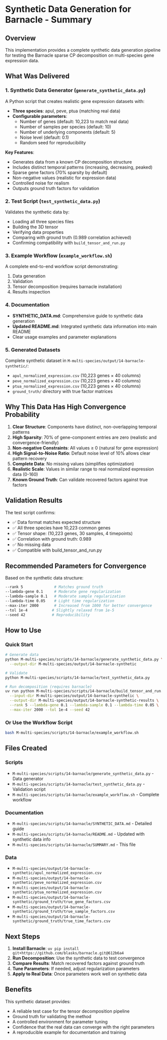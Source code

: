 # Synthetic Data Generation for Barnacle - Summary

## Overview

This implementation provides a complete synthetic data generation pipeline for testing the Barnacle sparse CP decomposition on multi-species gene expression data.

## What Was Delivered

### 1. Synthetic Data Generator (`generate_synthetic_data.py`)

A Python script that creates realistic gene expression datasets with:

- **Three species**: apul, peve, ptua (matching real data)
- **Configurable parameters**:
  - Number of genes (default: 10,223 to match real data)
  - Number of samples per species (default: 10)
  - Number of underlying components (default: 5)
  - Noise level (default: 0.1)
  - Random seed for reproducibility

**Key Features**:
- Generates data from a known CP decomposition structure
- Includes distinct temporal patterns (increasing, decreasing, peaked)
- Sparse gene factors (70% sparsity by default)
- Non-negative values (realistic for expression data)
- Controlled noise for realism
- Outputs ground truth factors for validation

### 2. Test Script (`test_synthetic_data.py`)

Validates the synthetic data by:
- Loading all three species files
- Building the 3D tensor
- Verifying data properties
- Comparing with ground truth (0.989 correlation achieved)
- Confirming compatibility with `build_tensor_and_run.py`

### 3. Example Workflow (`example_workflow.sh`)

A complete end-to-end workflow script demonstrating:
1. Data generation
2. Validation
3. Tensor decomposition (requires barnacle installation)
4. Results inspection

### 4. Documentation

- **SYNTHETIC_DATA.md**: Comprehensive guide to synthetic data generation
- **Updated README.md**: Integrated synthetic data information into main README
- Clear usage examples and parameter explanations

### 5. Generated Datasets

Complete synthetic dataset in `M-multi-species/output/14-barnacle-synthetic/`:
- `apul_normalized_expression.csv` (10,223 genes × 40 columns)
- `peve_normalized_expression.csv` (10,223 genes × 40 columns)
- `ptua_normalized_expression.csv` (10,223 genes × 40 columns)
- `ground_truth/` directory with true factor matrices

## Why This Data Has High Convergence Probability

1. **Clear Structure**: Components have distinct, non-overlapping temporal patterns
2. **High Sparsity**: 70% of gene-component entries are zero (realistic and convergence-friendly)
3. **Non-negative Constraints**: All values ≥ 0 (natural for gene expression)
4. **High Signal-to-Noise Ratio**: Default noise level of 10% allows clear pattern recovery
5. **Complete Data**: No missing values (simplifies optimization)
6. **Realistic Scale**: Values in similar range to real normalized expression data (0-160)
7. **Known Ground Truth**: Can validate recovered factors against true factors

## Validation Results

The test script confirms:
- ✅ Data format matches expected structure
- ✅ All three species have 10,223 common genes
- ✅ Tensor shape: (10,223 genes, 30 samples, 4 timepoints)
- ✅ Correlation with ground truth: 0.989
- ✅ No missing data
- ✅ Compatible with build_tensor_and_run.py

## Recommended Parameters for Convergence

Based on the synthetic data structure:

```bash
--rank 5              # Matches ground truth
--lambda-gene 0.1     # Moderate gene regularization
--lambda-sample 0.1   # Moderate sample regularization  
--lambda-time 0.05    # Light time regularization
--max-iter 2000       # Increased from 1000 for better convergence
--tol 1e-4           # Slightly relaxed from 1e-5
--seed 42            # Reproducibility
```

## How to Use

### Quick Start

```bash
# Generate data
python M-multi-species/scripts/14-barnacle/generate_synthetic_data.py \
  --output-dir M-multi-species/output/14-barnacle-synthetic

# Validate
python M-multi-species/scripts/14-barnacle/test_synthetic_data.py

# Run decomposition (requires barnacle)
uv run python M-multi-species/scripts/14-barnacle/build_tensor_and_run.py \
  --input-dir M-multi-species/output/14-barnacle-synthetic \
  --output-dir M-multi-species/output/14-barnacle-synthetic-results \
  --rank 5 --lambda-gene 0.1 --lambda-sample 0.1 --lambda-time 0.05 \
  --max-iter 2000 --tol 1e-4 --seed 42
```

### Or Use the Workflow Script

```bash
bash M-multi-species/scripts/14-barnacle/example_workflow.sh
```

## Files Created

### Scripts
- `M-multi-species/scripts/14-barnacle/generate_synthetic_data.py` - Data generator
- `M-multi-species/scripts/14-barnacle/test_synthetic_data.py` - Validation script
- `M-multi-species/scripts/14-barnacle/example_workflow.sh` - Complete workflow

### Documentation
- `M-multi-species/scripts/14-barnacle/SYNTHETIC_DATA.md` - Detailed guide
- `M-multi-species/scripts/14-barnacle/README.md` - Updated with synthetic data info
- `M-multi-species/scripts/14-barnacle/SUMMARY.md` - This file

### Data
- `M-multi-species/output/14-barnacle-synthetic/apul_normalized_expression.csv`
- `M-multi-species/output/14-barnacle-synthetic/peve_normalized_expression.csv`
- `M-multi-species/output/14-barnacle-synthetic/ptua_normalized_expression.csv`
- `M-multi-species/output/14-barnacle-synthetic/ground_truth/true_gene_factors.csv`
- `M-multi-species/output/14-barnacle-synthetic/ground_truth/true_sample_factors.csv`
- `M-multi-species/output/14-barnacle-synthetic/ground_truth/true_time_factors.csv`

## Next Steps

1. **Install Barnacle**: `uv pip install git+https://github.com/blasks/barnacle.git@612b6a4`
2. **Run Decomposition**: Use the synthetic data to test convergence
3. **Compare Results**: Match recovered factors against ground truth
4. **Tune Parameters**: If needed, adjust regularization parameters
5. **Apply to Real Data**: Once parameters work well on synthetic data

## Benefits

This synthetic dataset provides:
- A reliable test case for the tensor decomposition pipeline
- Ground truth for validating the method
- A controlled environment for parameter tuning
- Confidence that the real data can converge with the right parameters
- A reproducible example for documentation and training
